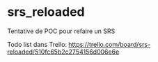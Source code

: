 srs_reloaded
============


Tentative de POC pour refaire un SRS 

Todo list dans Trello:
https://trello.com/board/srs-reloaded/510fc65b2c2754156d006e6e

